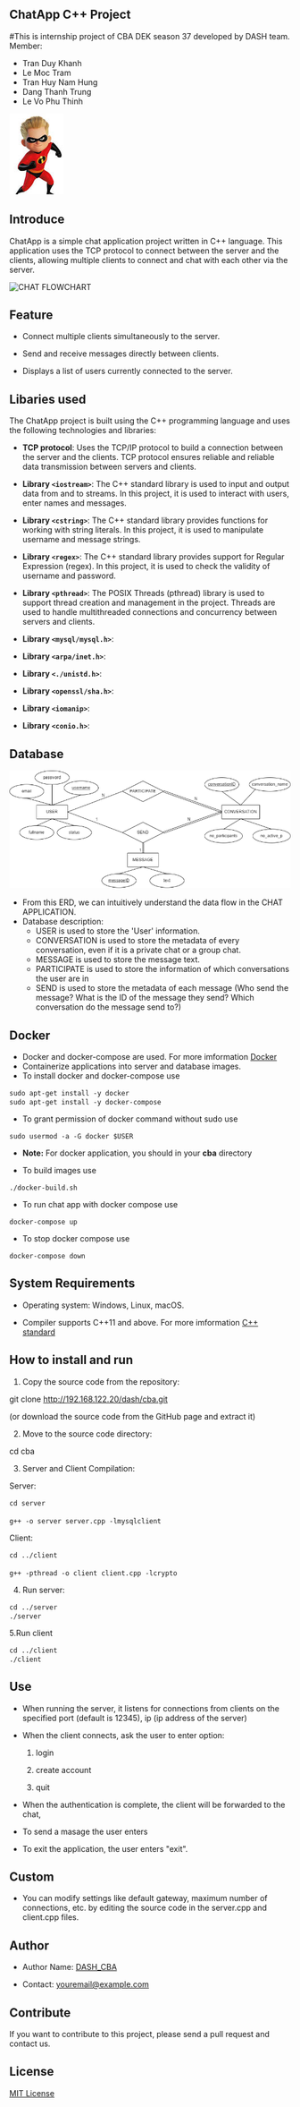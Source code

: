 ## ChatApp C++ Project
#This is internship project of CBA DEK season 37 developed by DASH team.
Member:
- Tran Duy Khanh
- Le Moc Tram
- Tran Huy Nam Hung
- Dang Thanh Trung
- Le Vo Phu Thinh

![ChatApp Banner](./images/chatapp_banner.png)

## Introduce

ChatApp is a simple chat application project written in C++ language. This application uses the TCP protocol to connect between the server and the clients, allowing multiple clients to connect and chat with each other via the server.

![CHAT FLOWCHART](./images/server1.png)

## Feature

 
- Connect multiple clients simultaneously to the server.

- Send and receive messages directly between clients.

- Displays a list of users currently connected to the server.


## Libaries used


The ChatApp project is built using the C++ programming language and uses the following technologies and libraries:

 
- **TCP protocol**: Uses the TCP/IP protocol to build a connection between the server and the clients. TCP protocol ensures reliable and reliable data transmission between servers and clients.

- **Library `<iostream>`**: The C++ standard library is used to input and output data from and to streams. In this project, it is used to interact with users, enter names and messages.

- **Library `<cstring>`**: The C++ standard library provides functions for working with string literals. In this project, it is used to manipulate username and message strings.

- **Library `<regex>`**: The C++ standard library provides support for Regular Expression (regex). In this project, it is used to check the validity of username and password.
 
- **Library `<pthread>`**: The POSIX Threads (pthread) library is used to support thread creation and management in the project. Threads are used to handle multithreaded connections and concurrency between servers and clients.
 
- **Library `<mysql/mysql.h>`**:

- **Library `<arpa/inet.h>`**:

- **Library `<./unistd.h>`**:

- **Library `<openssl/sha.h>`**:

- **Library `<iomanip>`**:
- **Library `<conio.h>`**:


## Database
![](./images/database.png)

- From this ERD, we can intuitively understand the data flow in the CHAT APPLICATION.
- Database description: 
  + USER is used to store the 'User' information. 
  + CONVERSATION is used to store the metadata of every conversation, even if it is a private chat or a group chat.
  + MESSAGE is used to store the message text.
  + PARTICIPATE is used to store the information of which conversations the user are in
  + SEND is used to store the metadata of each message (Who send the message? What is the ID of the message they send? Which conversation do the message send to?)


## Docker

- Docker and docker-compose are used. For more imformation [Docker](https://docs.docker.com/get-docker/)
- Containerize applications into server and database images.
- To install docker and docker-compose use
```
sudo apt-get install -y docker
sudo apt-get install -y docker-compose
```

- To grant permission of docker command without sudo use
```
sudo usermod -a -G docker $USER
```

- **Note:** For docker application, you should in your **cba** directory 

- To build images use
```
./docker-build.sh
```

- To run chat app with docker compose use
```
docker-compose up
```

- To stop docker compose use
```
docker-compose down
```

## System Requirements
 

- Operating system: Windows, Linux, macOS.

- Compiler supports C++11 and above. For more imformation [C++ standard](https://isocpp.org/std/the-standard)

 

## How to install and run

 

1. Copy the source code from the repository:

git clone http://192.168.122.20/dash/cba.git

(or download the source code from the GitHub page and extract it)

2. Move to the source code directory:

cd cba

3. Server and Client Compilation:

Server:
```
cd server 

g++ -o server server.cpp -lmysqlclient
```
Client:
```
cd ../client

g++ -pthread -o client client.cpp -lcrypto 
```

4. Run server:
```
cd ../server
./server
```
5.Run client
```
cd ../client
./client
```
 

 

## Use

 

- When running the server, it listens for connections from clients on the specified port (default is 12345), ip (ip address of the server)

- When the client connects, ask the user to enter option:

  1. login 

  2. create account

  3. quit

- When the authentication is complete, the client will be forwarded to the chat, 

- To send a masage  the user enters <message>

- To exit the application, the user enters "exit".

 

## Custom

 

- You can modify settings like default gateway, maximum number of connections, etc. by editing the source code in the server.cpp and client.cpp files.

## Author

 

- Author Name: [DASH_CBA](http://192.168.122.20/dash)

- Contact: youremail@example.com

 

## Contribute

 

If you want to contribute to this project, please send a pull request and contact us.

 
## License


[MIT License](https://mit-license.org/)
